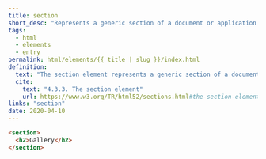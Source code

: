 ```yaml
---
title: section
short_desc: "Represents a generic section of a document or application."
tags:
  - html
  - elements
  - entry
permalink: html/elements/{{ title | slug }}/index.html
definition:
  text: "The section element represents a generic section of a document or application."
  cite:
    text: "4.3.3. The section element"
    url: https://www.w3.org/TR/html52/sections.html#the-section-element
links: "section"
date: 2020-04-10
---
```


```html
<section>
  <h2>Gallery</h2>
</section>
```

